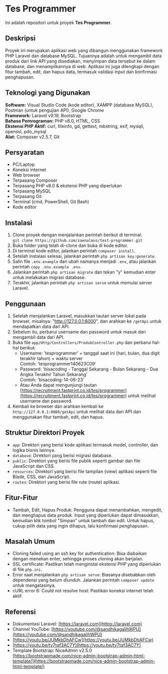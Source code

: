 # Tes Programmer


Ini adalah repositori untuk proyek **Tes Programmer**.

## Deskripsi
Proyek ini merupakan aplikasi web yang dibangun menggunakan framework PHP Laravel dan database MySQL. Tujuannya adalah untuk mengambil data produk dari link API yang disediakan, menyimpan data tersebut ke dalam database, dan menampilkannya di web. Aplikasi ini juga dilengkapi dengan fitur tambah, edit, dan hapus data, termasuk validasi input dan konfirmasi penghapusan.

## Teknologi yang Digunakan
**Software:** Visual Studio Code (kode editor), XAMPP (database MySQL), Postman (untuk pengujian API), Google Chrome  
**Framework:** Laravel v9.19, Bootstrap  
**Bahasa Pemrograman:** PHP v8.0, HTML, CSS  
**Ekstensi PHP Aktif:** curl, fileinfo, gd, gettext, mbstring, exif, mysqli, openssl, pdo_mysql  
**Alat:** Composer v2.5.7, Git

## Persyaratan
- PC/Laptop
- Koneksi internet
- Web browser
- Terpasang Composer
- Terpasang PHP v8.0 & ekstensi PHP yang diperlukan
- Terpasang MySQL
- Terpasang Git
- Terminal (cmd, PowerShell, Git Bash)
- Kode editor

## Instalasi
1. Clone proyek dengan menjalankan perintah berikut di terminal:  
   `git clone https://github.com/zaenalmus/test-programmer.git`
2. Buka folder yang telah di-clone dan buka di kode editor.
3. Di terminal kode editor, jalankan perintah `composer install`.
4. Setelah instalasi selesai, jalankan perintah `php artisan key:generate`.
5. Salin file `.env.example` dan ubah namanya menjadi `.env`, atau jalankan perintah `copy .env.example .env`.
6. Jalankan perintah `php artisan migrate` dan tekan "y" kemudian enter untuk melakukan migrasi database.
7. Terakhir, jalankan perintah `php artisan serve` untuk memulai server Laravel.

## Penggunaan
1. Setelah menjalankan Laravel, masukkan tautan server lokal pada browser, misalnya: "http://127.0.0.1:8000", dan arahkan ke `/getApi` untuk mendapatkan data dari API.
2. Sebelum itu, perbarui username dan password untuk masuk dan mengambil data dari API.
3. Buka file `app/Http/Controllers/ProdukController.php` dan perbarui hal-hal berikut:
   - Username: 'tesprogrammer' + tanggal saat ini (hari, bulan, dua digit terakhir tahun) + waktu server  
     Contoh: 'tesprogrammer140623C09'
   - Password: 'bisacoding - Tanggal Sekarang - Bulan Sekarang - Dua Angka Terakhir Tahun Sekarang'  
     Contoh: 'bisacoding-14-06-23'
   - Atau Anda dapat mengunjungi tautan [https://recruitment.fastprint.co.id/tes/programmer](https://recruitment.fastprint.co.id/tes/programmer) untuk melihat username dan password.
4. Kembali ke browser dan arahkan kembali ke `http://127.0.0.1:8000/getApi` untuk melihat data dari API dan menggunakan fitur tambah, edit, dan hapus.

## Struktur Direktori Proyek
- `app`: Direktori yang berisi kode aplikasi termasuk model, controller, dan logika bisnis lainnya.
- `database`: Direktori yang berisi migrasi database.
- `public`: Direktori yang berisi file publik seperti gambar dan file JavaScript dan CSS.
- `resources`: Direktori yang berisi file tampilan (view) aplikasi seperti file Blade, CSS, dan JavaScript.
- `routes`: Direktori yang berisi file rute (route) aplikasi.

## Fitur-Fitur
- Tambah, Edit, Hapus Produk: Pengguna dapat menambahkan, mengedit, dan menghapus data produk. Input yang diperlukan dapat dimasukkan, kemudian klik tombol "Simpan" untuk tambah dan edit. Untuk hapus, cukup pilih data yang ingin dihapus, lalu konfirmasi penghapusan.

## Masalah Umum
- Cloning failed using an ssh key for authentication: Bisa diabaikan dengan menekan enter, sehingga proses cloning akan berjalan.
- SSL certificate: Pastikan telah menginstal ekstensi PHP yang diperlukan di file `php.ini`.
- Error saat menjalankan `php artisan serve`: Biasanya disebabkan oleh dependensi yang belum diunduh. Jalankan perintah `composer update` untuk mengatasinya.
- cURL error 6: Could not resolve host: Pastikan koneksi internet telah aktif.

## Referensi
- Dokumentasi Laravel: [https://laravel.com](https://laravel.com)
- Channel YouTube: [https://youtube.com/@sandhikagalihWPU](https://youtube.com/@sandhikagalihWPU)
- [https://youtu.be/JUMkbDhAFCw](https://youtu.be/JUMkbDhAFCw)
- [https://youtu.be/tv7tqf3AC7Y](https://youtu.be/tv7tqf3AC7Y)
- Template Bootstrap: NiceAdmin v2.5.0 [https://bootstrapmade.com/nice-admin-bootstrap-admin-html-template/](https://bootstrapmade.com/nice-admin-bootstrap-admin-html-template/)
